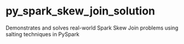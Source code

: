 # py_spark_skew_join_solution
Demonstrates and solves real-world Spark Skew Join problems using salting techniques in PySpark
